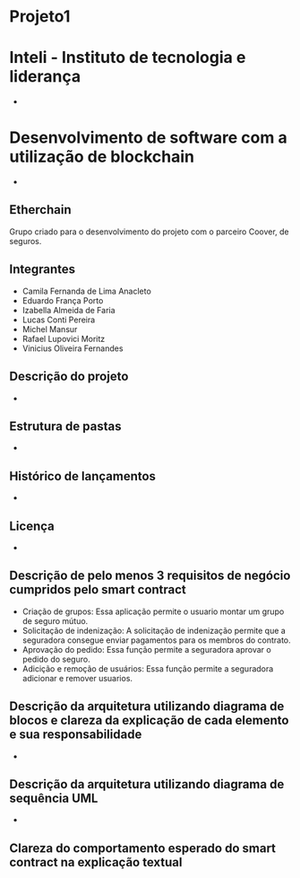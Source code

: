 # Projeto1

# Inteli - Instituto de tecnologia e liderança
*
# Desenvolvimento de software com a utilização de blockchain
*
## Etherchain
Grupo criado para o desenvolvimento do projeto com o parceiro Coover, de seguros.
## Integrantes 
- Camila Fernanda de Lima Anacleto
- Eduardo França Porto
- Izabella Almeida de Faria
- Lucas Conti Pereira
- Michel Mansur
- Rafael Lupovici Moritz
- Vinicius Oliveira Fernandes
## Descrição do projeto
*
## Estrutura de pastas
*
## Histórico de lançamentos
*
## Licença
*

## Descrição de pelo menos 3 requisitos de negócio cumpridos pelo smart contract 
- Criação de grupos: Essa aplicação permite o usuario montar um grupo de seguro mútuo.
- Solicitação de indenização: A solicitação de indenização permite que a seguradora consegue enviar pagamentos para os membros do contrato.
- Aprovação do pedido: Essa função permite a seguradora aprovar o pedido do seguro.
- Adicição e remoção de usuários: Essa função permite a seguradora adicionar e remover usuarios.

## Descrição da arquitetura utilizando diagrama de blocos e clareza da explicação de cada elemento e sua responsabilidade 
*

## Descrição da arquitetura utilizando diagrama de sequência UML
*
## Clareza do comportamento esperado do smart contract na explicação textual
